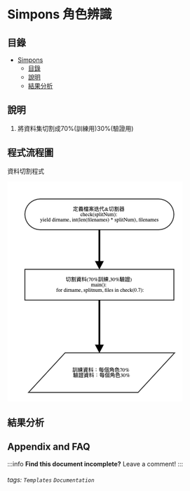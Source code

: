 Simpons 角色辨識
===

## 目錄

* [Simpons](#Simpons)
  * [目錄](#目錄)
  * [說明](#說明)
  * [結果分析](#結果分析)


## 說明
1. 將資料集切割成70%(訓練用)30%(驗證用)


程式流程圖
---
資料切割程式

![image](https://github.com/t108368530/ML-Class_Simpons/blob/master/png/split_train%26valid.png)


結果分析
---


## Appendix and FAQ

:::info
**Find this document incomplete?** Leave a comment!
:::

###### tags: `Templates` `Documentation`
